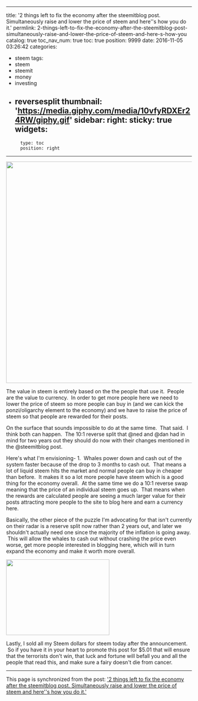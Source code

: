 
---
title: '2 things left to fix the economy after the steemitblog post.  Simultaneously raise and lower the price of steem and here''s how you do it.'
permlink: 2-things-left-to-fix-the-economy-after-the-steemitblog-post-simultaneously-raise-and-lower-the-price-of-steem-and-here-s-how-you
catalog: true
toc_nav_num: true
toc: true
position: 9999
date: 2016-11-05 03:26:42
categories:
- steem
tags:
- steem
- steemit
- money
- investing
- reversesplit
thumbnail: 'https://media.giphy.com/media/10vfyRDXEr24RW/giphy.gif'
sidebar:
    right:
        sticky: true
widgets:
    -
        type: toc
        position: right
---


<html>
<p><img src="https://media.giphy.com/media/10vfyRDXEr24RW/giphy.gif" width="800" height="600"/></p>
<p>The value in steem is entirely based on the the people that use it. &nbsp;People are the value to currency. &nbsp;In order to get more people here we need to lower the price of steem so more people can buy in (and we can kick the ponzi/oligarchy element to the economy) and we have to raise the price of steem so that people are rewarded for their posts.</p>
<p>On the surface that sounds impossible to do at the same time. &nbsp;That said. &nbsp;I think both can happen. &nbsp;The 10:1 reverse split that @ned and @dan had in mind for two years out they should do now with their changes mentioned in the @steemitblog post.</p>
<p>Here's what I'm envisioning- 1. &nbsp;Whales power down and cash out of the system faster because of the drop to 3 months to cash out. &nbsp;That means a lot of liquid steem hits the market and normal people can buy in cheaper than before. &nbsp;It makes it so a lot more people have steem which is a good thing for the economy overall. &nbsp;At the same time we do a 10:1 reverse swap meaning that the price of an individual steem goes up. &nbsp;That means when the rewards are calculated people are seeing a much larger value for their posts attracting more people to the site to blog here and earn a currency here.</p>
<p>Basically, the other piece of the puzzle I'm advocating for that isn't currently on their radar is a reserve split now rather than 2 years out, and later we shouldn't actually need one since the majority of the inflation is going away. &nbsp;This will allow the whales to cash out without crashing the price even worse, get more people interested in blogging here, which will in turn expand the economy and make it worth more overall.</p>
<p><img src="https://media.giphy.com/media/DrxzQ3oDEVfCU/giphy.gif" width="280" height="205"/></p>
<p>Lastly, I sold all my Steem dollars for steem today after the announcement. &nbsp;So if you have it in your heart to promote this post for $5.01 that will ensure that the terrorists don't win, that luck and fortune will befall you and all the people that read this, and make sure a fairy doesn't die from cancer.</p>
</html>

- - -

This page is synchronized from the post: ['2 things left to fix the economy after the steemitblog post.  Simultaneously raise and lower the price of steem and here''s how you do it.'](https://steemit.com/@aggroed/2-things-left-to-fix-the-economy-after-the-steemitblog-post-simultaneously-raise-and-lower-the-price-of-steem-and-here-s-how-you)
